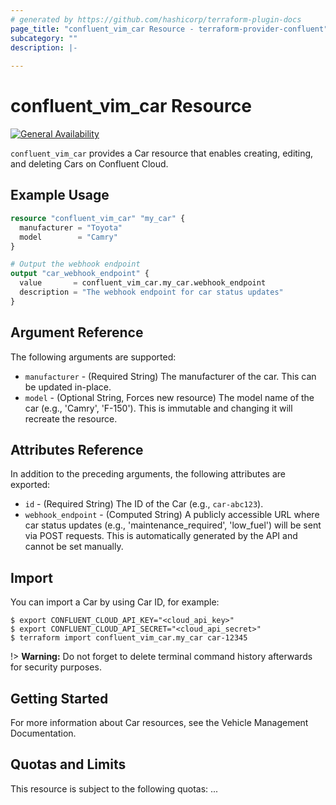 ```yaml
---
# generated by https://github.com/hashicorp/terraform-plugin-docs
page_title: "confluent_vim_car Resource - terraform-provider-confluent"
subcategory: ""
description: |-
  
---
```


# confluent_vim_car Resource

[![General Availability](https://img.shields.io/badge/Lifecycle%20Stage-General%20Availability-%2345c6e8)](https://docs.confluent.io/cloud/current/api.html#section/Versioning/API-Lifecycle-Policy)

`confluent_vim_car` provides a Car resource that enables creating, editing, and deleting Cars on Confluent Cloud.

## Example Usage

```terraform
resource "confluent_vim_car" "my_car" {
  manufacturer = "Toyota"
  model        = "Camry"
}

# Output the webhook endpoint
output "car_webhook_endpoint" {
  value       = confluent_vim_car.my_car.webhook_endpoint
  description = "The webhook endpoint for car status updates"
}
```

<!-- schema generated by tfplugindocs -->
## Argument Reference

The following arguments are supported:

- `manufacturer` - (Required String) The manufacturer of the car. This can be updated in-place.
- `model` - (Optional String, Forces new resource) The model name of the car (e.g., 'Camry', 'F-150'). This is immutable and changing it will recreate the resource.

## Attributes Reference

In addition to the preceding arguments, the following attributes are exported:

- `id` - (Required String) The ID of the Car (e.g., `car-abc123`).
- `webhook_endpoint` - (Computed String) A publicly accessible URL where car status updates (e.g., 'maintenance_required', 'low_fuel') will be sent via POST requests. This is automatically generated by the API and cannot be set manually.

## Import

You can import a Car by using Car ID, for example:

```shell
$ export CONFLUENT_CLOUD_API_KEY="<cloud_api_key>"
$ export CONFLUENT_CLOUD_API_SECRET="<cloud_api_secret>"
$ terraform import confluent_vim_car.my_car car-12345
```

!> **Warning:** Do not forget to delete terminal command history afterwards for security purposes.

## Getting Started
For more information about Car resources, see the Vehicle Management Documentation.

## Quotas and Limits
This resource is subject to the following quotas:
...